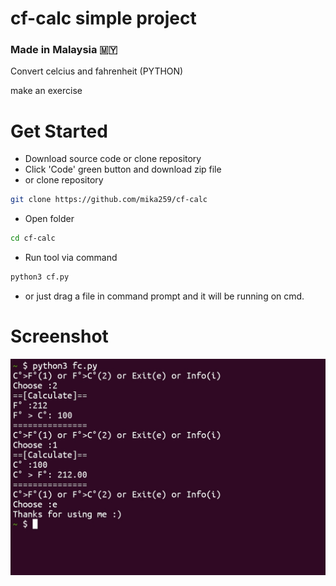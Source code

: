 # cf-calc simple project
<h3>Made in Malaysia 🇲🇾</h3>
Convert celcius and fahrenheit (PYTHON)

make an exercise

# Get Started
- Download source code or clone repository
- Click 'Code' green button and download zip file
- or clone repository
```bash
git clone https://github.com/mika259/cf-calc
```
- Open folder
```bash
cd cf-calc
```
- Run tool via command
```bash
python3 cf.py
```
- or just drag a file in command prompt and it will be running on cmd.

# Screenshot
<img src="screenshot.jpg">
